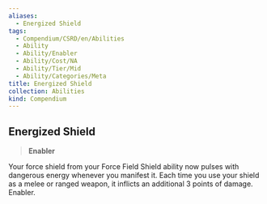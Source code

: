 ```yaml
---
aliases:
  - Energized Shield
tags:
  - Compendium/CSRD/en/Abilities
  - Ability
  - Ability/Enabler
  - Ability/Cost/NA
  - Ability/Tier/Mid
  - Ability/Categories/Meta
title: Energized Shield
collection: Abilities
kind: Compendium
---
```

## Energized Shield  
>**Enabler**
  
Your force shield from your Force Field Shield ability  now pulses with dangerous energy whenever you manifest it. Each time you use your shield as a melee or ranged weapon, it inflicts an additional 3 points of damage. Enabler.